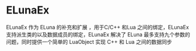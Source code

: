 # ELunaEx
ELunaEx 作为 ELuna 的补充和扩展 ，用于C/C++ 和Lua 之间的绑定，ELunaEx 支持派生类的以及数据成员的绑定，ELunaEx 解决了 ELuna 最多支持九个参数的问题，同时提供一个简单的 LuaObject 实现 C++ 和 Lua 之间的数据同步
